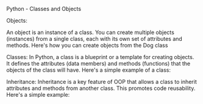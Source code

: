 
Python - Classes and Objects

Objects:


An object is an instance of a class. You can create multiple objects (instances) from a single class, each with its own set of attributes and methods. Here's how you can create objects from the Dog class


Classes:
In Python, a class is a blueprint or a template for creating objects. It defines the attributes (data members) and methods (functions) that the objects of the class will have. Here's a simple example of a class:


Inheritance:
Inheritance is a key feature of OOP that allows a class to inherit attributes and methods from another class. This promotes code reusability. Here's a simple example:
